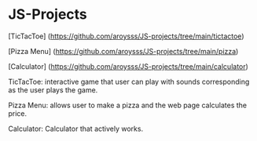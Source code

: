 # JS-Projects
[TicTacToe] (https://github.com/aroysss/JS-projects/tree/main/tictactoe)

[Pizza Menu] (https://github.com/aroysss/JS-projects/tree/main/pizza)

[Calculator] (https://github.com/aroysss/JS-projects/tree/main/calculator)

TicTacToe: interactive game that user can play with sounds corresponding as the user plays the game.

Pizza Menu: allows user to make a pizza and the web page calculates the price.

Calculator: Calculator that actively works.
